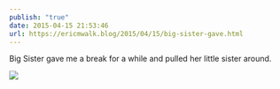 ```yaml
---
publish: "true"
date: 2015-04-15 21:53:46
url: https://ericmwalk.blog/2015/04/15/big-sister-gave.html
---
```


Big Sister gave me a break for a while and pulled her little sister around.

![](https://ericmwalk.blog/uploads/2022/661764975f.jpg)